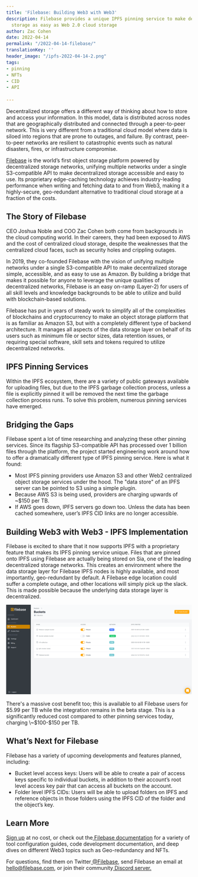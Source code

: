 ```yaml
---
title: 'Filebase: Building Web3 with Web3'
description: Filebase provides a unique IPFS pinning service to make decentralized
  storage as easy as Web 2.0 cloud storage
author: Zac Cohen
date: 2022-04-14
permalink: "/2022-04-14-filebase/"
translationKey: ''
header_image: "/ipfs-2022-04-14-2.png"
tags:
- pinning
- NFTs
- CID
- API

---
```

Decentralized storage offers a different way of thinking about how to store and access your information. In this model, data is distributed across nodes that are geographically distributed and connected through a peer-to-peer network. This is very different from a traditional cloud model where data is siloed into regions that are prone to outages, and failure. By contrast, peer-to-peer networks are resilient to catastrophic events such as natural disasters, fires, or infrastructure compromise.

[Filebase](https://filebase.com/) is the world’s first object storage platform powered by decentralized storage networks, unifying multiple networks under a single S3-compatible API to make decentralized storage accessible and easy to use. Its proprietary edge-caching technology achieves industry-leading performance when writing and fetching data to and from Web3, making it a highly-secure, geo-redundant alternative to traditional cloud storage at a fraction of the costs.

## **The Story of Filebase**

CEO Joshua Noble and COO Zac Cohen both come from backgrounds in the cloud computing world. In their careers, they had been exposed to AWS and the cost of centralized cloud storage, despite the weaknesses that the centralized cloud faces, such as security holes and crippling outages.

In 2019, they co-founded Filebase with the vision of unifying multiple networks under a single S3-compatible API to make decentralized storage simple, accessible, and as easy to use as Amazon. By building a bridge that makes it possible for anyone to leverage the unique qualities of decentralized networks, Filebase is an easy on-ramp (Layer-2) for users of all skill levels and knowledge backgrounds to be able to utilize and build with blockchain-based solutions.

Filebase has put in years of steady work to simplify all of the complexities of blockchains and cryptocurrency to make an object storage platform that is as familiar as Amazon S3, but with a completely different type of backend architecture. It manages all aspects of the data storage layer on behalf of its users such as minimum file or sector sizes, data retention issues, or requiring special software, skill sets and tokens required to utilize decentralized networks.

## **IPFS Pinning Services**

Within the IPFS ecosystem, there are a variety of public gateways available for uploading files, but due to the IPFS garbage collection process, unless a file is explicitly pinned it will be removed the next time the garbage collection process runs. To solve this problem, numerous pinning services have emerged.

## **Bridging the Gaps**

Filebase spent a lot of time researching and analyzing these other pinning services. Since its flagship S3-compatible API has processed over 1 billion files through the platform, the project started engineering work around how to offer a dramatically different type of IPFS pinning service. Here is what it found:

* Most IPFS pinning providers use Amazon S3 and other Web2 centralized object storage services under the hood. The "data store" of an IPFS server can be pointed to S3 using a simple plugin.
* Because AWS S3 is being used, providers are charging upwards of \~$150 per TB.
* If AWS goes down, IPFS servers go down too. Unless the data has been cached somewhere, user’s IPFS CID links are no longer accessible.

## **Building Web3 with Web3 - IPFS Implementation**

Filebase is excited to share that it now supports IPFS with a proprietary feature that makes its IPFS pinning service unique. Files that are pinned onto IPFS using Filebase are actually being stored on Sia, one of the leading decentralized storage networks. This creates an environment where the data storage layer for Filebase IPFS nodes is highly available, and most importantly, geo-redundant by default. A Filebase edge location could suffer a complete outage, and other locations will simply pick up the slack. This is made possible because the underlying data storage layer is decentralized.

![](../assets/image-5.png)

There's a massive cost benefit too; this is available to all Filebase users for $5.99 per TB while the integration remains in the beta stage. This is a significantly reduced cost compared to other pinning services today, charging \~$100-$150 per TB.

## **What’s Next for Filebase**

Filebase has a variety of upcoming developments and features planned, including:

* Bucket level access keys: Users will be able to create a pair of access keys specific to individual buckets, in addition to their account’s root level access key pair that can access all buckets on the account.
* Folder level IPFS CIDs: Users will be able to upload folders on IPFS and reference objects in those folders using the IPFS CID of the folder and the object’s key.

## **Learn More**

[Sign up](https://filebase.com/signup) at no cost, or check out the[ Filebase documentation](https://docs.filebase.com/) for a variety of tool configuration guides, code development documentation, and deep dives on different Web3 topics such as Geo-redundancy and NFTs.

For questions, find them on Twitter[ @Filebase](https://twitter.com/filebase), send Filebase an email at hello@filebase.com, or join their community[ Discord server.](https://discord.gg/xuX96JmChR)